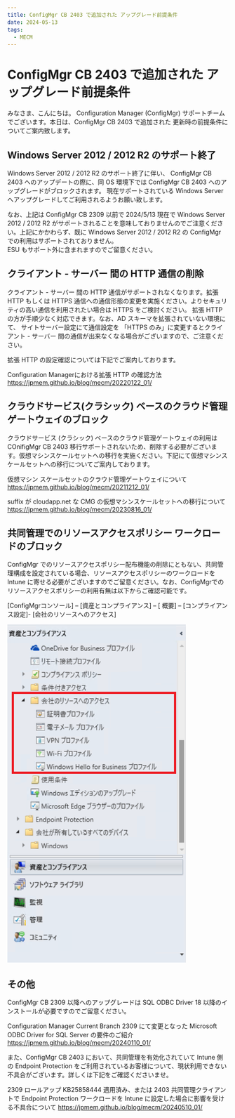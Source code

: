 ```yaml
---
title: ConfigMgr CB 2403 で追加された アップグレード前提条件
date: 2024-05-13
tags:
  - MECM  
---
```


# ConfigMgr CB 2403 で追加された アップグレード前提条件

みなさま、こんにちは。 Configuration Manager (ConfigMgr) サポートチームでございます。本日は、ConfigMgr CB 2403 で追加された 更新時の前提条件についてご案内致します。

## Windows Server 2012 / 2012 R2 のサポート終了

Windows Server 2012 / 2012 R2 のサポート終了に伴い、 ConfigMgr CB 2403 へのアップデートの際に、同 OS 環境下では ConfigMgr CB 2403 へのアップグレードがブロックされます。
現在サポートされている Windows Server へアップグレードしてご利用されるようお願い致します。

なお、上記は ConfigMgr CB 2309 以前で 2024/5/13 現在で Windows Server 2012 / 2012 R2 がサポートされることを意味しておりませんのでご注意ください。上記にかかわらず、既に Windows Server 2012 / 2012 R2 の ConfigMgr での利用はサポートされておりません。  
ESU もサポート外に含まれますのでご留意ください。

## クライアント - サーバー 間の HTTP 通信の削除

クライアント - サーバー 間の HTTP 通信がサポートされなくなります。拡張 HTTP もしくは HTTPS 通信への通信形態の変更を実施ください。よりセキュリティの高い通信を利用されたい場合は HTTPS をご検討ください。 拡張 HTTP の方が手順少なく対応できます。なお、AD スキーマを拡張されていない環境にて、
サイトサーバー設定にて通信設定を 「HTTPS のみ」に変更するとクライアント - サーバー 間の通信が出来なくなる場合がございますので、ご注意ください。  
  
拡張 HTTP の設定確認については下記でご案内しております。
  
Configuration Managerにおける拡張 HTTP の確認方法  
https://jpmem.github.io/blog/mecm/20220122_01/  

## クラウドサービス(クラシック) ベースのクラウド管理ゲートウェイのブロック

クラウドサービス (クラシック) ベースのクラウド管理ゲートウェイの利用は COnifigMgr CB 2403 移行サポートされないため、削除する必要がございます。仮想マシンスケールセットへの移行を実施ください。下記にて仮想マシンスケールセットへの移行についてご案内しております。  

仮想マシン スケールセットのクラウド管理ゲートウェイについて  
https://jpmem.github.io/blog/mecm/20211212_01/  
  

suffix が cloudapp.net な CMG の仮想マシンスケールセットへの移行について  
https://jpmem.github.io/blog/mecm/20230816_01/

## 共同管理でのリソースアクセスポリシー ワークロードのブロック

ConfigMgr でのリソースアクセスポリシー配布機能の削除にともない、共同管理構成を設定されている場合、リソースアクセスポリシーのワークロードを Intune に寄せる必要がございますのでご留意ください。なお、ConfigMgrでのリソースアクセスポリシーの利用有無は以下からご確認可能です。  
  
[ConfigMgrコンソール] – [資産とコンプライアンス] – [ 概要] – [コンプライアンス設定]- [会社のリソースへのアクセス] 

   ![](./20240513_01/20240513_01_01.png)  


## その他

ConfigMgr CB 2309 以降へのアップグレードは SQL ODBC Driver 18 以降のインストールが必要ですのでご留意ください。  
  
Configuration Manager Current Branch 2309 にて変更となった Microsoft ODBC Driver for SQL Server の要件のご紹介  
https://jpmem.github.io/blog/mecm/20240110_01/
  
また、ConfigMgr CB 2403 において、共同管理を有効化されていて Intune 側の Endpoint Protection をご利用されているお客様について、現状利用できない不具合がございます。詳しくは下記をご確認くださいませ。  
  
2309 ロールアップ KB25858444 適用済み、または 2403 共同管理クライアントで Endpoint Protection ワークロードを Intune に設定した場合に影響を受ける不具合について
https://jpmem.github.io/blog/mecm/20240510_01/